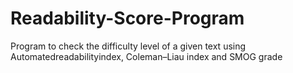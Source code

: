 # Readability-Score-Program
Program to check the difficulty level of a given text using Automatedreadabilityindex, Coleman–Liau index and SMOG grade
